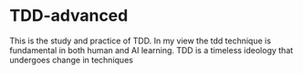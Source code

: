 # TDD-advanced
This is the study and practice of TDD. In my view the tdd technique is fundamental in both human and AI learning. TDD is a timeless ideology that undergoes change in techniques
